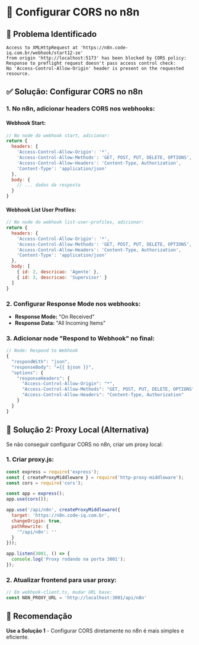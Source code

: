# 🔧 Configurar CORS no n8n

## 🚨 Problema Identificado
```
Access to XMLHttpRequest at 'https://n8n.code-iq.com.br/webhook/start12-ze' 
from origin 'http://localhost:5173' has been blocked by CORS policy: 
Response to preflight request doesn't pass access control check: 
No 'Access-Control-Allow-Origin' header is present on the requested resource.
```

## ✅ Solução: Configurar CORS no n8n

### **1. No n8n, adicionar headers CORS nos webhooks:**

#### **Webhook Start:**
```javascript
// No node do webhook start, adicionar:
return {
  headers: {
    'Access-Control-Allow-Origin': '*',
    'Access-Control-Allow-Methods': 'GET, POST, PUT, DELETE, OPTIONS',
    'Access-Control-Allow-Headers': 'Content-Type, Authorization',
    'Content-Type': 'application/json'
  },
  body: {
    // ... dados da resposta
  }
}
```

#### **Webhook List User Profiles:**
```javascript
// No node do webhook list-user-profiles, adicionar:
return {
  headers: {
    'Access-Control-Allow-Origin': '*',
    'Access-Control-Allow-Methods': 'GET, POST, PUT, DELETE, OPTIONS',
    'Access-Control-Allow-Headers': 'Content-Type, Authorization',
    'Content-Type': 'application/json'
  },
  body: [
    { id: 2, descricao: 'Agente' },
    { id: 3, descricao: 'Supervisor' }
  ]
}
```

### **2. Configurar Response Mode nos webhooks:**
- **Response Mode:** "On Received"
- **Response Data:** "All Incoming Items"

### **3. Adicionar node "Respond to Webhook" no final:**
```javascript
// Node: Respond to Webhook
{
  "respondWith": "json",
  "responseBody": "={{ $json }}",
  "options": {
    "responseHeaders": {
      "Access-Control-Allow-Origin": "*",
      "Access-Control-Allow-Methods": "GET, POST, PUT, DELETE, OPTIONS",
      "Access-Control-Allow-Headers": "Content-Type, Authorization"
    }
  }
}
```

## 🚀 Solução 2: Proxy Local (Alternativa)

Se não conseguir configurar CORS no n8n, criar um proxy local:

### **1. Criar proxy.js:**
```javascript
const express = require('express');
const { createProxyMiddleware } = require('http-proxy-middleware');
const cors = require('cors');

const app = express();
app.use(cors());

app.use('/api/n8n', createProxyMiddleware({
  target: 'https://n8n.code-iq.com.br',
  changeOrigin: true,
  pathRewrite: {
    '^/api/n8n': ''
  }
}));

app.listen(3001, () => {
  console.log('Proxy rodando na porta 3001');
});
```

### **2. Atualizar frontend para usar proxy:**
```typescript
// Em webhook-client.ts, mudar URL base:
const N8N_PROXY_URL = 'http://localhost:3001/api/n8n'
```

## 🎯 Recomendação

**Use a Solução 1** - Configurar CORS diretamente no n8n é mais simples e eficiente.
